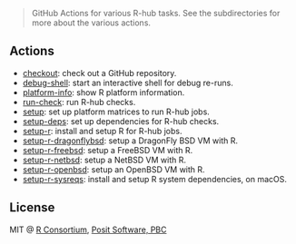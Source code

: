 
> GitHub Actions for various R-hub tasks. See the subdirectories for more
> about the various actions.

## Actions

* [checkout](checkout): check out a GitHub repository.
* [debug-shell](debug-shell): start an interactive shell for debug re-runs.
* [platform-info](platform-info): show R platform information.
* [run-check](run-check): run R-hub checks.
* [setup](setup): set up platform matrices to run R-hub jobs.
* [setup-deps](setup-deps): set up dependencies for R-hub checks.
* [setup-r](setup-r): install and setup R for R-hub jobs.
* [setup-r-dragonflybsd](setup-r-dragonflybsd): setup a DragonFly BSD VM with R.
* [setup-r-freebsd](setup-r-freebsd): setup a FreeBSD VM with R.
* [setup-r-netbsd](setup-r-netbsd): setup a NetBSD VM with R.
* [setup-r-openbsd](setup-r-openbsd): setup an OpenBSD VM with R.
* [setup-r-sysreqs](setup-r-sysreqs): install and setup R system
  dependencies, on macOS.

## License

MIT @ [R Consortium](https://www.r-consortium.org/),
      [Posit Software, PBC](https://posit.co)
